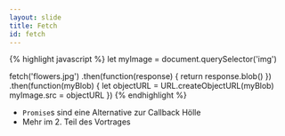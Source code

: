 ```yaml
---
layout: slide
title: Fetch
id: fetch
---
```

<section markdown="1">

{% highlight javascript %}
let myImage = document.querySelector('img')

fetch('flowers.jpg')
.then(function(response) {
  return response.blob()
})
.then(function(myBlob) {
  let objectURL = URL.createObjectURL(myBlob)
  myImage.src = objectURL
})
{% endhighlight %}


</section>

<section markdown="1">

 * `Promise`s sind eine Alternative zur Callback Hölle
 * Mehr im 2. Teil des Vortrages

</section>

